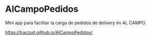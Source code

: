 # AlCampoPedidos
Mini app para facilitar la carga de pedidos de delivery en AL CAMPO.



https://traczuit.github.io/AlCampoPedidos/
